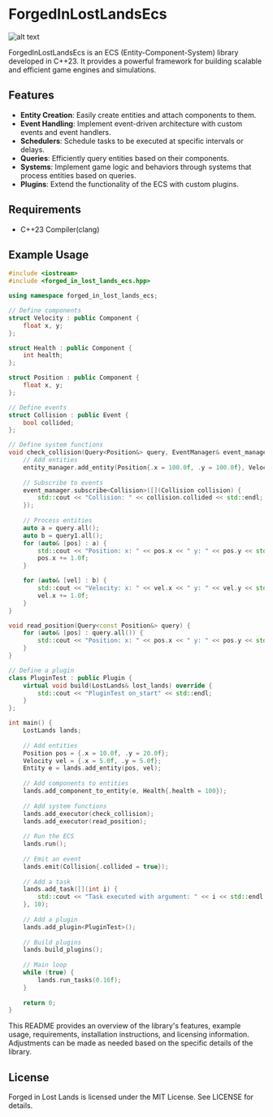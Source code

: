 # ForgedInLostLandsEcs
![alt text](https://github.com/GabrielBernardoDaSilva/forged-in-lost-lands-ecs/blob/master/forged-in-lost-lands.png)

ForgedInLostLandsEcs is an ECS (Entity-Component-System) library developed in C++23. It provides a powerful framework for building scalable and efficient game engines and simulations.


## Features

- **Entity Creation**: Easily create entities and attach components to them.
- **Event Handling**: Implement event-driven architecture with custom events and event handlers.
- **Schedulers**: Schedule tasks to be executed at specific intervals or delays.
- **Queries**: Efficiently query entities based on their components.
- **Systems**: Implement game logic and behaviors through systems that process entities based on queries.
- **Plugins**: Extend the functionality of the ECS with custom plugins.

## Requirements
- C++23 Compiler(clang)


## Example Usage

```cpp
#include <iostream>
#include <forged_in_lost_lands_ecs.hpp>

using namespace forged_in_lost_lands_ecs;

// Define components
struct Velocity : public Component {
    float x, y;
};

struct Health : public Component {
    int health;
};

struct Position : public Component {
    float x, y;
};

// Define events
struct Collision : public Event {
    bool collided;
};

// Define system functions
void check_collision(Query<Position&> query, EventManager& event_manager, Query<Velocity&> query1, EntityManager& entity_manager) {
    // Add entities
    entity_manager.add_entity(Position{.x = 100.0f, .y = 100.0f}, Velocity{.x = 100.0f, .y = 100.0f});
    
    // Subscribe to events
    event_manager.subscribe<Collision>([](Collision collision) {
        std::cout << "Collision: " << collision.collided << std::endl;
    });
    
    // Process entities
    auto a = query.all();
    auto b = query1.all();
    for (auto& [pos] : a) {
        std::cout << "Position: x: " << pos.x << " y: " << pos.y << std::endl;
        pos.x += 1.0f;
    }

    for (auto& [vel] : b) {
        std::cout << "Velocity: x: " << vel.x << " y: " << vel.y << std::endl;
        vel.x += 1.0f;
    }
}

void read_position(Query<const Position&> query) {
    for (auto& [pos] : query.all()) {
        std::cout << "Position: x: " << pos.x << " y: " << pos.y << std::endl;
    }
}

// Define a plugin
class PluginTest : public Plugin {
    virtual void build(LostLands& lost_lands) override {
        std::cout << "PluginTest on_start" << std::endl;
    }
};

int main() {
    LostLands lands;
    
    // Add entities
    Position pos = {.x = 10.0f, .y = 20.0f};
    Velocity vel = {.x = 5.0f, .y = 5.0f};
    Entity e = lands.add_entity(pos, vel);
    
    // Add components to entities
    lands.add_component_to_entity(e, Health{.health = 100});
    
    // Add system functions
    lands.add_executor(check_collision);
    lands.add_executor(read_position);
    
    // Run the ECS
    lands.run();
    
    // Emit an event
    lands.emit(Collision{.collided = true});
    
    // Add a task
    lands.add_task([](int i) {
        std::cout << "Task executed with argument: " << i << std::endl;
    }, 10);
    
    // Add a plugin
    lands.add_plugin<PluginTest>();
    
    // Build plugins
    lands.build_plugins();
    
    // Main loop
    while (true) {
        lands.run_tasks(0.16f);
    }
    
    return 0;
}
```


This README provides an overview of the library's features, example usage, requirements, installation instructions, and licensing information. Adjustments can be made as needed based on the specific details of the library.


## License
Forged in Lost Lands is licensed under the MIT License. See LICENSE for details.